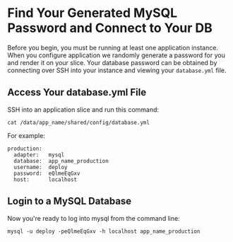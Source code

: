 # Find Your Generated MySQL Password and Connect to Your DB

Before you begin, you must be running at least one application instance. When you configure application we randomly generate a password for you and render it on your slice. Your database password can be obtained by connecting over SSH into your instance and viewing your `database.yml` file.

## Access Your database.yml File

SSH into an application slice and run this command:

    cat /data/app_name/shared/config/database.yml

For example:

    production:
      adapter:   mysql
      database:  app_name_production
      username:  deploy
      password:  eQlmeEqGxv
      host:      localhost


## Login to a MySQL Database

Now you're ready to log into mysql from the command line:

    mysql -u deploy -peQlmeEqGxv -h localhost app_name_production